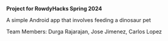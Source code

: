 **Project for RowdyHacks Spring 2024**

A simple Android app that involves feeding a dinosaur pet

Team Members: Durga Rajarajan, Jose Jimenez, Carlos Lopez
